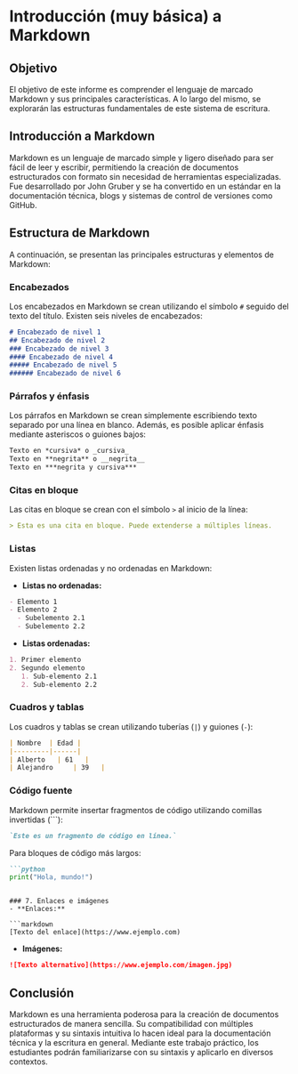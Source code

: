 # Introducción (muy básica) a Markdown

## Objetivo
El objetivo de este informe es comprender el lenguaje de marcado Markdown y sus principales características. A lo largo del mismo, se explorarán las estructuras fundamentales de este sistema de escritura.

## Introducción a Markdown
Markdown es un lenguaje de marcado simple y ligero diseñado para ser fácil de leer y escribir, permitiendo la creación de documentos estructurados con formato sin necesidad de herramientas especializadas. Fue desarrollado por John Gruber y se ha convertido en un estándar en la documentación técnica, blogs y sistemas de control de versiones como GitHub.

## Estructura de Markdown
A continuación, se presentan las principales estructuras y elementos de Markdown:

### Encabezados
Los encabezados en Markdown se crean utilizando el símbolo `#` seguido del texto del título. Existen seis niveles de encabezados:

```markdown
# Encabezado de nivel 1
## Encabezado de nivel 2
### Encabezado de nivel 3
#### Encabezado de nivel 4
##### Encabezado de nivel 5
###### Encabezado de nivel 6
```

### Párrafos y énfasis
Los párrafos en Markdown se crean simplemente escribiendo texto separado por una línea en blanco. Además, es posible aplicar énfasis mediante asteriscos o guiones bajos:

```markdown
Texto en *cursiva* o _cursiva_
Texto en **negrita** o __negrita__
Texto en ***negrita y cursiva***
```

### Citas en bloque
Las citas en bloque se crean con el símbolo `>` al inicio de la línea:

```markdown
> Esta es una cita en bloque. Puede extenderse a múltiples líneas.
```

### Listas
Existen listas ordenadas y no ordenadas en Markdown:

- **Listas no ordenadas:**

```markdown
- Elemento 1
- Elemento 2
  - Subelemento 2.1
  - Subelemento 2.2
```

- **Listas ordenadas:**

```markdown
1. Primer elemento
2. Segundo elemento
   1. Sub-elemento 2.1
   2. Sub-elemento 2.2
```

### Cuadros y tablas
Los cuadros y tablas se crean utilizando tuberías (`|`) y guiones (`-`):

```markdown
| Nombre  | Edad |
|---------|------|
| Alberto   | 61   |
| Alejandro     | 39   |
```

### Código fuente
Markdown permite insertar fragmentos de código utilizando comillas invertidas (`\``):

```markdown
`Este es un fragmento de código en línea.`
```

Para bloques de código más largos:

```markdown
```python
print("Hola, mundo!")
```
```

### 7. Enlaces e imágenes
- **Enlaces:**

```markdown
[Texto del enlace](https://www.ejemplo.com)
```

- **Imágenes:**

```markdown
![Texto alternativo](https://www.ejemplo.com/imagen.jpg)
```

## Conclusión
Markdown es una herramienta poderosa para la creación de documentos estructurados de manera sencilla. Su compatibilidad con múltiples plataformas y su sintaxis intuitiva lo hacen ideal para la documentación técnica y la escritura en general. Mediante este trabajo práctico, los estudiantes podrán familiarizarse con su sintaxis y aplicarlo en diversos contextos.

